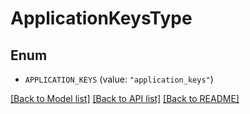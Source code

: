 # ApplicationKeysType

## Enum


* `APPLICATION_KEYS` (value: `"application_keys"`)


[[Back to Model list]](../README.md#documentation-for-models) [[Back to API list]](../README.md#documentation-for-api-endpoints) [[Back to README]](../README.md)


